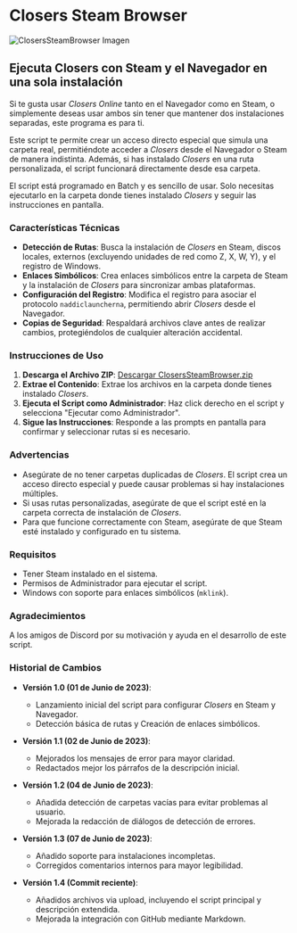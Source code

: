# Closers Steam Browser

![ClosersSteamBrowser Imagen](https://i.imgur.com/7nvAQEe.png)

## Ejecuta Closers con Steam y el Navegador en una sola instalación

Si te gusta usar *Closers Online* tanto en el Navegador como en Steam, o simplemente deseas usar ambos sin tener que mantener dos instalaciones separadas, este programa es para ti.

Este script te permite crear un acceso directo especial que simula una carpeta real, permitiéndote acceder a *Closers* desde el Navegador o Steam de manera indistinta. Además, si has instalado *Closers* en una ruta personalizada, el script funcionará directamente desde esa carpeta.

El script está programado en Batch y es sencillo de usar. Solo necesitas ejecutarlo en la carpeta donde tienes instalado *Closers* y seguir las instrucciones en pantalla.

### Características Técnicas
- **Detección de Rutas**: Busca la instalación de *Closers* en Steam, discos locales, externos (excluyendo unidades de red como Z, X, W, Y), y el registro de Windows.
- **Enlaces Simbólicos**: Crea enlaces simbólicos entre la carpeta de Steam y la instalación de *Closers* para sincronizar ambas plataformas.
- **Configuración del Registro**: Modifica el registro para asociar el protocolo `naddiclauncherna`, permitiendo abrir *Closers* desde el Navegador.
- **Copias de Seguridad**: Respaldará archivos clave antes de realizar cambios, protegiéndolos de cualquier alteración accidental.

### Instrucciones de Uso
1. **Descarga el Archivo ZIP**: [Descargar ClosersSteamBrowser.zip](https://github.com/Henrykun/ClosersSteamBrowser/archive/master.zip)
2. **Extrae el Contenido**: Extrae los archivos en la carpeta donde tienes instalado *Closers*.
3. **Ejecuta el Script como Administrador**: Haz click derecho en el script y selecciona "Ejecutar como Administrador".
4. **Sigue las Instrucciones**: Responde a las prompts en pantalla para confirmar y seleccionar rutas si es necesario.

### Advertencias
- Asegúrate de no tener carpetas duplicadas de *Closers*. El script crea un acceso directo especial y puede causar problemas si hay instalaciones múltiples.
- Si usas rutas personalizadas, asegúrate de que el script esté en la carpeta correcta de instalación de *Closers*.
- Para que funcione correctamente con Steam, asegúrate de que Steam esté instalado y configurado en tu sistema.

### Requisitos
- Tener Steam instalado en el sistema.
- Permisos de Administrador para ejecutar el script.
- Windows con soporte para enlaces simbólicos (`mklink`).

### Agradecimientos
A los amigos de Discord por su motivación y ayuda en el desarrollo de este script.

### Historial de Cambios
- **Versión 1.0 (01 de Junio de 2023)**:
  - Lanzamiento inicial del script para configurar *Closers* en Steam y Navegador.
  - Detección básica de rutas y Creación de enlaces simbólicos.

- **Versión 1.1 (02 de Junio de 2023)**:
  - Mejorados los mensajes de error para mayor claridad.
  - Redactados mejor los párrafos de la descripción inicial.

- **Versión 1.2 (04 de Junio de 2023)**:
  - Añadida detección de carpetas vacías para evitar problemas al usuario.
  - Mejorada la redacción de diálogos de detección de errores.

- **Versión 1.3 (07 de Junio de 2023)**:
  - Añadido soporte para instalaciones incompletas.
  - Corregidos comentarios internos para mayor legibilidad.

- **Versión 1.4 (Commit reciente)**:
  - Añadidos archivos via upload, incluyendo el script principal y descripción extendida.
  - Mejorada la integración con GitHub mediante Markdown.
